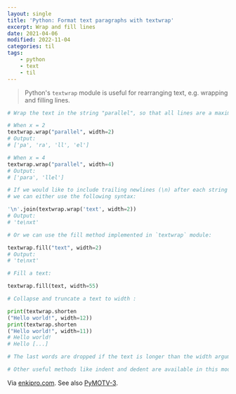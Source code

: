 ```yaml
---
layout: single
title: 'Python: Format text paragraphs with textwrap'
excerpt: Wrap and fill lines
date: 2021-04-06
modified: 2022-11-04
categories: til
tags:
    - python
    - text
    - til
---
```


> Python's `textwrap` module is useful for rearranging text, e.g. wrapping and filling lines.

```python
# Wrap the text in the string "parallel", so that all lines are a maximum of x characters long:

# When x = 2
textwrap.wrap("parallel", width=2)
# Output:
# ['pa', 'ra', 'll', 'el']

# When x = 4
textwrap.wrap("parallel", width=4)
# Output:
# ['para', 'llel']

# If we would like to include trailing newlines (\n) after each string of a certain width
# we can either use the following syntax:

'\n'.join(textwrap.wrap('text', width=2))
# Output:
# 'te\nxt'

# Or we can use the fill method implemented in `textwrap` module:

textwrap.fill("text", width=2)
# Output:
# 'te\nxt'

# Fill a text:

textwrap.fill(text, width=55)

# Collapse and truncate a text to width :

print(textwrap.shorten
("Hello world!", width=12))
print(textwrap.shorten
("Hello world!", width=11))
# Hello world!
# Hello [...]

# The last words are dropped if the text is longer than the width argument.

# Other useful methods like indent and dedent are available in this module.
```

Via [enkipro.com](https://app.enkipro.com/public/insight/56c75b1edc39f90600d79c53).
See also [PyMOTV-3](https://pymotw.com/3/textwrap/index.html).
